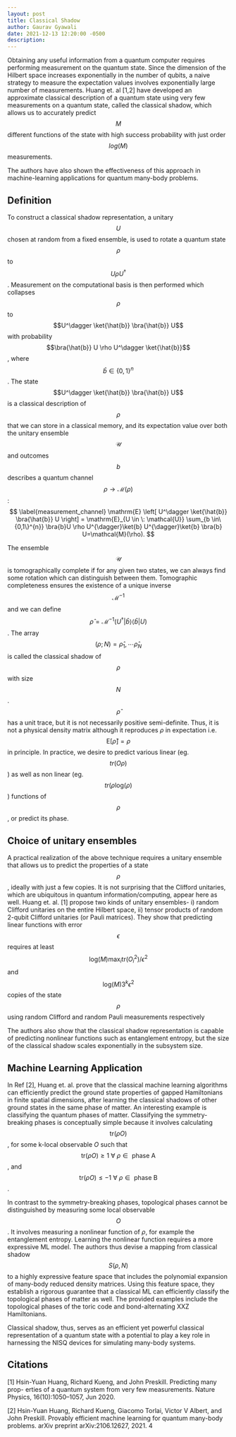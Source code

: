 ```yaml
---
layout: post
title: Classical Shadow
author: Gaurav Gyawali
date: 2021-12-13 12:20:00 -0500
description: 
---
```


Obtaining any useful information from a quantum computer requires performing measurement on the quantum state. 
Since the dimension of the Hilbert space increases exponentially in the number of qubits, a naive strategy to 
measure the expectation values involves exponentially large number of measurements. Huang et. al [1,2] have
developed an approximate classical description of a quantum state using very few measurements on a quantum state, 
called the classical shadow, which allows us to accurately predict $$M$$ different functions of the state with 
high success probability with just order $$log(M)$$ measurements. 

The authors have also shown the effectiveness of this approach in machine-learning applications for quantum many-body problems.



## Definition
To construct a classical shadow representation, a unitary $$U$$ chosen at random from a fixed ensemble, 
is used to rotate a quantum state $$\rho$$ to $$U \rho U^\dagger$$. Measurement on the computational basis is 
then performed which collapses $$\rho$$ to $$U^\dagger \ket{\hat{b}} \bra{\hat{b}} U$$ with probability $$\bra{\hat{b}} U \rho U^\dagger \ket{\hat{b}}$$,
 where $$\hat{b} \in \{0,1\}^n$$. The state $$U^\dagger \ket{\hat{b}} \bra{\hat{b}} U$$ is a classical description of $$\rho$$ that we can store in a 
 classical memory, and its expectation value over both the  unitary ensemble $$\mathcal{U}$$ and outcomes $$b$$ describes a quantum channel $$\rho \rightarrow \mathcal{M}(\rho)$$:
$$
    \label{measurement_channel}
    \mathrm{E} \left[ U^\dagger \ket{\hat{b}} \bra{\hat{b}} U \right] = \mathrm{E}_{U \in \: \mathcal{U}} \sum_{b \in\{0,1\}^{n}} \bra{b}U \rho U^{\dagger}\ket{b} U^{\dagger}\ket{b} \bra{b} U=\mathcal{M}(\rho).
$$

The ensemble $$\mathcal{U}$$ is tomographically complete if for any given two states, we can always find some rotation 
which can distinguish between them. Tomographic completeness ensures the existence of a unique inverse $$\mathcal{M} ^{-1}$$ 
and we can define $$\hat{\rho}=\mathcal{M}^{-1}\left(U^{\dagger}|\hat{b}\rangle\langle\hat{b}| U\right)$$. 
The array $$(\rho;N) = {\hat{\rho}_1, \cdots \hat{\rho}_N}$$ is called the classical shadow of $$\rho$$ with size $$N$$. 
$$\hat{\rho}$$ has a unit trace, but it is not necessarily positive semi-definite. 
Thus, it is not a physical density matrix although it reproduces $\rho$ in expectation i.e. $$\mathrm{E}[\hat{\rho}] = \rho$$ in principle. In practice, we desire to predict various linear (eg. $$tr(O\rho)$$) as well as non linear  (eg. $$tr(\rho \text{log}(\rho)$$) functions of $$\rho$$, or predict its phase. 

## Choice of unitary ensembles
A practical realization of the above technique requires a unitary ensemble that allows us to predict the properties of 
a state $$\rho$$, ideally with just a few copies. It is not surprising that the Clifford unitaries, which are ubiquitous 
in quantum information/computing, appear here as well. Huang et. al. [1] propose two kinds of unitary ensembles- 
i) random Clifford unitaries on the entire Hilbert space, ii) tensor products of random 2-qubit Clifford unitaries (or Pauli matrices). 
They show that predicting linear functions with error $$\epsilon$$ requires at least $$\text{log}(M) \text{max}_i \text{tr}(O_i^2)/\epsilon^2$$ 
and  $$ \text{log}(M)3^k \epsilon^2 $$ copies of the state $$\rho$$ using random Clifford and random Pauli measurements respectively

The authors also show that the classical shadow representation is capable of predicting nonlinear functions such as entanglement entropy, 
but the size of the classical shadow scales exponentially in the subsystem size.  

## Machine Learning Application
In Ref [2], Huang et. al. prove that the classical machine learning algorithms can efficiently predict the 
ground state properties of gapped Hamiltonians in finite spatial dimensions, after learning the classical shadows 
of other ground states in the same phase of matter. An interesting example is classifying the quantum phases of matter. 
Classifying the symmetry-breaking phases is conceptually simple because it involves calculating $$\text{tr}(\rho O)$$, 
for some k-local observable $O$ such that $$\text{tr}(\rho O) \geq 1 \: \forall \: \rho \in \text{ phase A}$$, 
and  $$\text{tr}(\rho O) \leq -1 \: \forall \: \rho \in \text{ phase B}$$.

In contrast to the symmetry-breaking phases, topological phases cannot be distinguished by measuring some local observable $$O$$. 
It involves measuring a nonlinear function of $\rho$, for example the entanglement entropy. Learning the nonlinear function requires a more expressive ML model. 
The authors thus devise a mapping from classical shadow $$S(\rho, N)$$ to a highly expressive feature space that includes the polynomial expansion of many-body reduced density matrices. 
Using this feature space, they establish a rigorous guarantee that a classical ML can efficiently classify the topological phases of matter as well. 
The provided examples include the topological phases of the toric code and bond-alternating XXZ Hamiltonians. 

Classical shadow, thus, serves as an efficient yet powerful classical representation of a quantum state with a potential to play a key role in harnessing the NISQ devices for simulating many-body systems.

## Citations

[1] Hsin-Yuan Huang, Richard Kueng, and John Preskill. Predicting many prop-
erties of a quantum system from very few measurements. Nature Physics,
16(10):1050–1057, Jun 2020.

[2] Hsin-Yuan Huang, Richard Kueng, Giacomo Torlai, Victor V Albert, and
John Preskill. Provably efficient machine learning for quantum many-body
problems. arXiv preprint arXiv:2106.12627, 2021.
4

